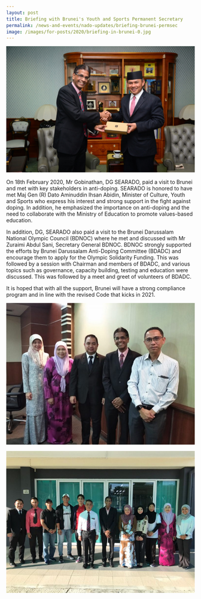 ```yaml
---
layout: post
title: Briefing with Brunei's Youth and Sports Permanent Secretary
permalink: /news-and-events/nado-updates/briefing-brunei-permsec
image: /images/for-posts/2020/briefing-in-brunei-0.jpg
---
```

![Photo with Maj Gen Dato Aminuddin](/images/for-posts/2020/briefing-in-brunei-0.jpg)

On 18th February 2020, Mr Gobinathan, DG SEARADO, paid a visit to Brunei and met with key stakeholders in anti-doping. SEARADO is honored to have met Maj Gen (R) Dato Aminuddin Ihsan Abidin, Minister of Culture, Youth and Sports who express his interest and strong support in the fight against doping. In addition, he emphasized the importance on anti-doping and the need to collaborate with the Ministry of Education to promote values-based education.

In addition, DG, SEARADO also paid a visit to the Brunei Darussalam National Olympic Council (BDNOC) where he met and  discussed with Mr Zuraimi Abdul Sani, Secretary General BDNOC. BDNOC strongly supported the efforts by  Brunei Darussalam Anti-Doping Committee (BDADC) and encourage them to apply for the Olympic Solidarity Funding. This was followed by a session with Chairman and members of BDADC, and various topics such as governance, capacity building, testing and education were discussed. This was followed by a meet and greet of volunteers of BDADC.

It is hoped that with all the support, Brunei will have a strong compliance program and in line with the revised Code that kicks in 2021.

![Group Photo](/images/for-posts/2020/briefing-in-brunei-1.jpeg)

![Group Photo](/images/for-posts/2020/briefing-in-brunei-2.jpeg)
